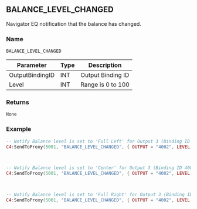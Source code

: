 ## BALANCE\_LEVEL\_CHANGED

Navigator EQ notification that the balance has changed.


### Name

`BALANCE_LEVEL_CHANGED`


| Parameter       | Type | Description       |
| --------------- | ---- | ----------------- |
| OutputBindingID | INT  | Output Binding ID |
| Level           | INT  | Range is 0 to 100 |


### Returns

`None`


### Example


```lua
-- Notify Balance level is set to 'Full Left' for Output 3 (Binding ID 4002)
C4:SendToProxy(5001, "BALANCE_LEVEL_CHANGED", { OUTPUT = "4002", LEVEL = 0 }, "NOTIFY")

 

-- Notify Balance level is set to 'Center' for Output 3 (Binding ID 4002)
C4:SendToProxy(5001, "BALANCE_LEVEL_CHANGED", { OUTPUT = "4002", LEVEL = 50 }, "NOTIFY")

 

-- Notify Balance level is set to 'Full Right' for Output 3 (Binding ID 4002)
C4:SendToProxy(5001, "BALANCE_LEVEL_CHANGED", { OUTPUT = "4002", LEVEL = 100 }, "NOTIFY")
```
